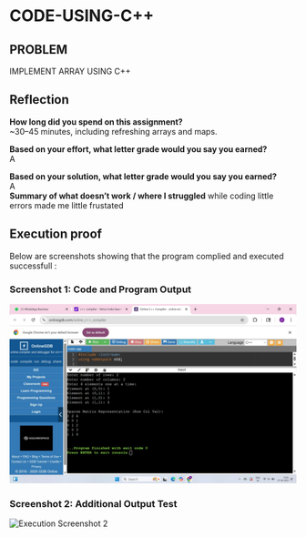 # CODE-USING-C++
## PROBLEM
  IMPLEMENT ARRAY USING C++



  ## Reflection
**How long did you spend on this assignment?**  
~30–45 minutes, including refreshing arrays and maps.

**Based on your effort, what letter grade would you say you earned?**  
A  

**Based on your solution, what letter grade would you say you earned?**  
A  
**Summary of what doesn’t work / where I struggled** 
while coding little errors made me little frustated

## Execution proof
Below are screenshots showing that the program complied and executed successfull :
### Screenshot 1: Code and Program Output  
![Execution screenshot 1](MAN1.jpg)
### Screenshot 2: Additional Output Test  
![Execution Screenshot 2](mAN.jpg)
